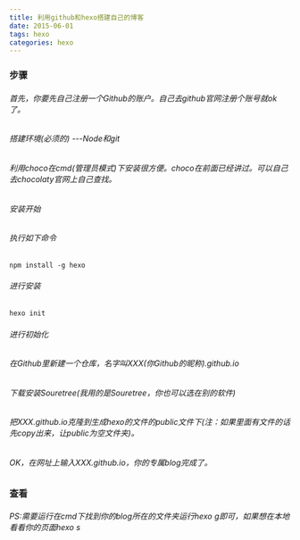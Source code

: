 ```yaml
---
title: 利用github和hexo搭建自己的博客
date: 2015-06-01
tags: hexo
categories: hexo
---
```


### 步骤
###### 首先，你要先自己注册一个Github的账户。自己去github官网注册个账号就ok了。
###### 搭建环境(必须的)  ---Node和git
###### 利用choco在cmd(管理员模式)下安装很方便。choco在前面已经讲过。可以自己去chocolaty官网上自己查找。
###### 安装开始

###### 执行如下命令

	npm install -g hexo
###### 进行安装

	hexo init
###### 进行初始化

###### 在Github里新建一个仓库，名字叫XXX(你Github的昵称).github.io

###### 下载安装Souretree(我用的是Souretree，你也可以选在别的软件)

###### 把XXX.github.io克隆到生成hexo的文件的public文件下(注：如果里面有文件的话先copy出来，让public为空文件夹)。

###### OK，在网址上输入XXX.github.io，你的专属blog完成了。

### 查看
###### PS:需要运行在cmd下找到你的blog所在的文件夹运行hexo g即可，如果想在本地看看你的页面hexo s